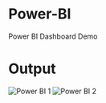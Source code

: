 # Power-BI
Power BI Dashboard Demo
# Output
![Power BI 1](https://github.com/user-attachments/assets/318aa7a1-5d7d-4075-bf8f-5f2f932318ca)
![Power BI 2](https://github.com/user-attachments/assets/6364f866-4dae-4e0a-94d5-34a4ff579bac)

